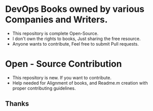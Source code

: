 # DevOps Books owned by various Companies and Writers.

* This repository is complete Open-Source.
* I don't own the rights to books, Just sharing the free resource.
* Anyone wants to contribute, Feel free to submit Pull requests.

# Open - Source Contribution

* This repository is new. If you want to contribute.
* Help needed for Alignment of books, and Readme.m creation with proper contributing guidelines.

## Thanks
